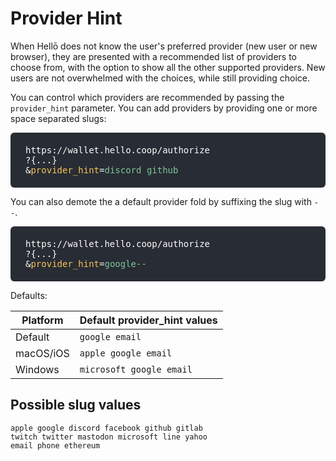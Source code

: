 # Provider Hint

When Hellō does not know the user's preferred provider (new user or new browser), they are presented with a recommended list of providers to choose from, with the option to show all the other supported providers. New users are not overwhelmed with the choices, while still providing choice.

You can control which providers are recommended by passing the `provider_hint` parameter.  You can add providers by providing one or more space separated slugs: 

<p style="background: #282c34; color: white; word-break: break-all; border-radius: 6px; padding:  1.25rem 1.5rem; font-weight: 500; font-family: Consolas, Monaco, 'Andale Mono', 'Ubuntu Mono', monospace;">
  https://wallet.hello.coop/authorize<br>
  ?{...}<br>
  &<span style="color: #f8c555;">provider_hint</span>=<span style="color: #7ec699;">discord github</span>
</p>

You can also demote the a default provider fold by suffixing the slug with `--`.

<p style="background: #282c34; color: white; word-break: break-all; border-radius: 6px; padding:  1.25rem 1.5rem; font-weight: 500; font-family: Consolas, Monaco, 'Andale Mono', 'Ubuntu Mono', monospace;">
  https://wallet.hello.coop/authorize<br>
  ?{...}<br>
  &<span style="color: #f8c555;">provider_hint</span>=<span style="color: #7ec699;">google--</span>
</p>

Defaults:

| Platform      | Default provider_hint values |
| ----------- | ----------- |
| Default      | `google email`       |
| macOS/iOS   | `apple google email`        |
| Windows   | `microsoft google email`        |

## Possible slug values

`apple google discord facebook github gitlab`<br/>
` twitch twitter mastodon microsoft line yahoo `<br/>
`email phone ethereum`
